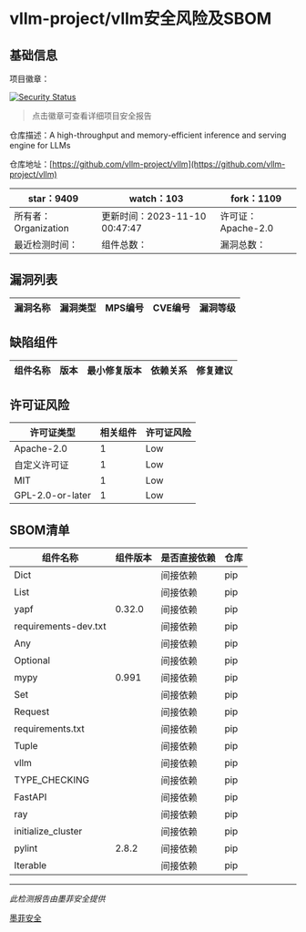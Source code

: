 # vllm-project/vllm安全风险及SBOM

## 基础信息

项目徽章：

[![Security Status](https://www.murphysec.com/platform3/v31/badge/1722685702633922560.svg)](https://www.murphysec.com/console/report/1692240541550268416/1722685702633922560)

> 点击徽章可查看详细项目安全报告

仓库描述：A high-throughput and memory-efficient inference and serving engine for LLMs

仓库地址：[https://github.com/vllm-project/vllm](https://github.com/vllm-project/vllm)

| star：9409 | watch：103 | fork：1109 |
| ----------- | -------------- | ------------ |
| 所有者：Organization | 更新时间：2023-11-10 00:47:47 | 许可证：Apache-2.0 |
| 最近检测时间： | 组件总数： | 漏洞总数： |




## 漏洞列表

| 漏洞名称 | 漏洞类型 | MPS编号 | CVE编号 | 漏洞等级 |
| ------- | ------ | ------- | ------ | ----- |





## 缺陷组件

| 组件名称 | 版本 | 最小修复版本 | 依赖关系 | 修复建议 |
| -------- | ---- | ------------ | -------- | -------- |





## 许可证风险

| 许可证类型 | 相关组件 | 许可证风险 |
| ---------- | -------- | ---------- |
|Apache-2.0|1|Low|
|自定义许可证|1|Low|
|MIT|1|Low|
|GPL-2.0-or-later|1|Low|




## SBOM清单

| 组件名称 | 组件版本 | 是否直接依赖 | 仓库 |
| -------- | -------- | ------------ | ---- |
|Dict||间接依赖|pip|
|List||间接依赖|pip|
|yapf|0.32.0|间接依赖|pip|
|requirements-dev.txt||间接依赖|pip|
|Any||间接依赖|pip|
|Optional||间接依赖|pip|
|mypy|0.991|间接依赖|pip|
|Set||间接依赖|pip|
|Request||间接依赖|pip|
|requirements.txt||间接依赖|pip|
|Tuple||间接依赖|pip|
|vllm||间接依赖|pip|
|TYPE_CHECKING||间接依赖|pip|
|FastAPI||间接依赖|pip|
|ray||间接依赖|pip|
|initialize_cluster||间接依赖|pip|
|pylint|2.8.2|间接依赖|pip|
|Iterable||间接依赖|pip|


------

*此检测报告由墨菲安全提供*

[墨菲安全](www.murphysec.com)